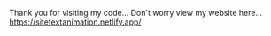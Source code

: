 Thank you for visiting my code...
Don't worry view my website here... 
https://sitetextanimation.netlify.app/
